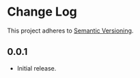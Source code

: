 # Change Log

This project adheres to [Semantic Versioning](http://semver.org/).

## 0.0.1

- Initial release.
